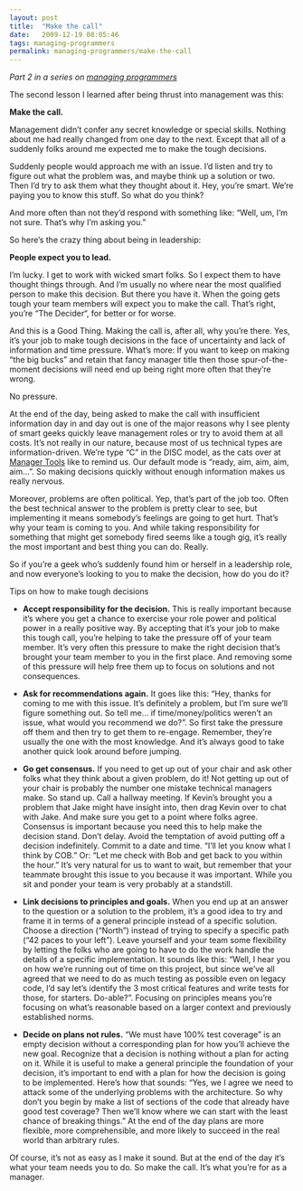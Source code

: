 ```yaml
---
layout: post
title:  "Make the call"
date:   2009-12-19 08:05:46
tags: managing-programmers
permalink: managing-programmers/make-the-call
---
```

*Part 2 in a series on [managing programmers](/managing-programmers)*

The second lesson I learned after being thrust into management was this:

**Make the call.**

Management didn’t confer any secret knowledge or special skills. Nothing about me had really changed from one day to the next. Except that all of a suddenly folks around me expected me to make the tough decisions.

Suddenly people would approach me with an issue. I’d listen and try to figure out what the problem was, and maybe think up a solution or two. Then I’d try to ask them what they thought about it. Hey, you’re smart. We’re paying you to know this stuff. So what do you think?

And more often than not they’d respond with something like: “Well, um, I’m not sure. That’s why I’m asking you.”

So here’s the crazy thing about being in leadership:

**People expect you to lead.**

I’m lucky. I get to work with wicked smart folks. So I expect them to have thought things through. And I’m usually no where near the most qualified person to make this decision. But there you have it. When the going gets tough your team members will expect you to make the call. That’s right, you’re “The Decider“, for better or for worse.

And this is a Good Thing. Making the call is, after all, why you’re there. Yes, it’s your job to make tough decisions in the face of uncertainty and lack of information and time pressure. What’s more: If you want to keep on making “the big bucks” and retain that fancy manager title then those spur-of-the-moment decisions will need end up being right more often that they’re wrong.

No pressure.

At the end of the day, being asked to make the call with insufficient information day in and day out is one of the major reasons why I see plenty of smart geeks quickly leave management roles or try to avoid them at all costs. It’s not really in our nature, because most of us technical types are information-driven. We’re type “C” in the DISC model, as the cats over at [Manager Tools](http://manager-tools.com) like to remind us. Our default mode is “ready, aim, aim, aim, aim…”. So making decisions quickly without enough information makes us really nervous.

Moreover, problems are often political. Yep, that’s part of the job too. Often the best technical answer to the problem is pretty clear to see, but implementing it means somebody’s feelings are going to get hurt. That’s why your team is coming to you. And while taking responsibility for something that might get somebody fired seems like a tough gig, it’s really the most important and best thing you can do. Really.

So if you’re a geek who’s suddenly found him or herself in a leadership role, and now everyone’s looking to you to make the decision, how do you do it?

Tips on how to make tough decisions

- **Accept responsibility for the decision.** This is really important because it’s where you get a chance to exercise your role power and political power in a really positive way. By accepting that it’s your job to make this tough call, you’re helping to take the pressure off of your team member. It’s very often this pressure to make the right decision that’s brought your team member to you in the first place. And removing some of this pressure will help free them up to focus on solutions and not consequences.

- **Ask for recommendations again.** It goes like this: “Hey, thanks for coming to me with this issue. It’s definitely a problem, but I’m sure we’ll figure something out. So tell me… if time/money/politics weren’t an issue, what would you recommend we do?”. So first take the pressure off them and then try to get them to re-engage. Remember, they’re usually the one with the most knowledge. And it’s always good to take another quick look around before jumping.

- **Go get consensus.** If you need to get up out of your chair and ask other folks what they think about a given problem, do it! Not getting up out of your chair is probably the number one mistake technical managers make. So stand up. Call a hallway meeting. If Kevin’s brought you a problem that Jake might have insight into, then drag Kevin over to chat with Jake. And make sure you get to a point where folks agree. Consensus is important because you need this to help make the decision stand.
Don’t delay. Avoid the temptation of avoid putting off a decision indefinitely. Commit to a date and time. “I’ll let you know what I think by COB.” Or: “Let me check with Bob and get back to you within the hour.” It’s very natural for us to want to wait, but remember that your teammate brought this issue to you because it was important. While you sit and ponder your team is very probably at a standstill.

- **Link decisions to principles and goals.** When you end up at an answer to the question or a solution to the problem, it’s a good idea to try and frame it in terms of a general principle instead of a specific solution. Choose a direction (“North”) instead of trying to specify a specific path (“42 paces to your left”). Leave yourself and your team some flexibility by letting the folks who are going to have to do the work handle the details of a specific implementation. It sounds like this: “Well, I hear you on how we’re running out of time on this project, but since we’ve all agreed that we need to do as much testing as possible even on legacy code, I’d say let’s identify the 3 most critical features and write tests for those, for starters. Do-able?”. Focusing on principles means you’re focusing on what’s reasonable based on a larger context and previously established norms.

- **Decide on plans not rules.** “We must have 100% test coverage” is an empty decision without a corresponding plan for how you’ll achieve the new goal. Recognize that a decision is nothing without a plan for acting on it. While it is useful to make a general principle the foundation of your decision, it’s important to end with a plan for how the decision is going to be implemented. Here’s how that sounds: “Yes, we I agree we need to attack some of the underlying problems with the architecture. So why don’t you begin by make a list of sections of the code that already have good test coverage? Then we’ll know where we can start with the least chance of breaking things.” At the end of the day plans are more flexible, more comprehensible, and more likely to succeed in the real world than arbitrary rules.

Of course, it’s not as easy as I make it sound. But at the end of the day it’s what your team needs you to do. So make the call. It’s what you’re for as a manager.
